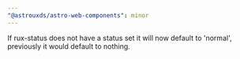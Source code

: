 ```yaml
---
"@astrouxds/astro-web-components": minor
---
```


If rux-status does not have a status set it will now default to 'normal', previously it would default to nothing.

